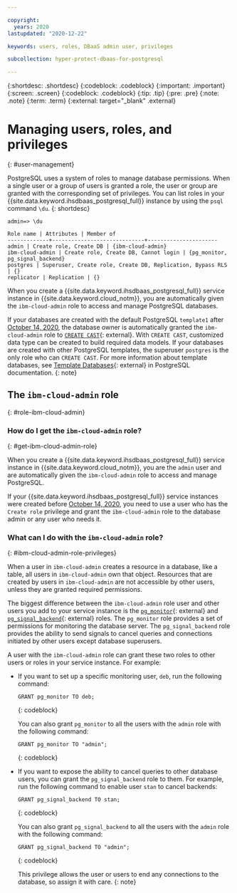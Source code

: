 ```yaml
---

copyright:
  years: 2020
lastupdated: "2020-12-22"

keywords: users, roles, DBaaS admin user, privileges

subcollection: hyper-protect-dbaas-for-postgresql

---
```


{:shortdesc: .shortdesc}
{:codeblock: .codeblock}
{:important: .important}
{:screen: .screen}
{:codeblock: .codeblock}
{:tip: .tip}
{:pre: .pre}
{:note: .note}
{:term: .term}
{:external: target="_blank" .external}

# Managing users, roles, and privileges
{: #user-management}

PostgreSQL uses a system of roles to manage database permissions. When a single user or a group of users is granted a role, the user or group are granted with the corresponding set of privileges. You can list roles in your {{site.data.keyword.ihsdbaas_postgresql_full}} instance by using the `psql` command `\du`.
{: shortdesc}

```
admin=> \du

Role name | Attributes | Member of
-------------+-----------------------------+----------------------
admin | Create role, Create DB | {ibm-cloud-admin}
ibm-cloud-admin | Create role, Create DB, Cannot login | {pg_monitor, pg_signal_backend}
postgres | Superuser, Create role, Create DB, Replication, Bypass RLS | {}
replicator | Replication | {}
```

When you create a {{site.data.keyword.ihsdbaas_postgresql_full}} service instance in {{site.data.keyword.cloud_notm}}, you are automatically given the `ibm-cloud-admin` role to access and manage PostgreSQL databases.

If your databases are created with the default PostgreSQL `template1` after [October 14, 2020](/docs/hyper-protect-dbaas-for-postgresql?topic=hyper-protect-dbaas-for-postgresql-what-new#october-2020), the database owner is automatically granted the `ibm-cloud-admin` role to [`CREATE CAST`](https://www.postgresql.org/docs/10/sql-createcast.html){: external}. With `CREATE CAST`, customized data type can be created to build required data models. If your databases are created with other PostgreSQL templates, the superuser `postgres` is the only role who can `CREATE CAST`. For more information about template databases, see [Template Databases](https://www.postgresql.org/docs/10/manage-ag-templatedbs.html){: external} in PostgreSQL documentation.
{: note}

## The `ibm-cloud-admin` role
{: #role-ibm-cloud-admin}

### How do I get the `ibm-cloud-admin` role?
{: #get-ibm-cloud-admin-role}

When you create a {{site.data.keyword.ihsdbaas_postgresql_full}} service instance in {{site.data.keyword.cloud_notm}}, you are the `admin` user and are automatically given the `ibm-cloud-admin` role to access and manage PostgreSQL.

If your {{site.data.keyword.ihsdbaas_postgresql_full}} service instances were created before [October 14, 2020](/docs/hyper-protect-dbaas-for-postgresql?topic=hyper-protect-dbaas-for-postgresql-what-new#october-2020), you need to use a user who has the `Create role` privilege and grant the `ibm-cloud-admin` role to the database admin or any user who needs it.

### What can I do with the `ibm-cloud-admin` role?
{: #ibm-cloud-admin-role-privileges}

When a user in `ibm-cloud-admin` creates a resource in a database, like a table, all users in `ibm-cloud-admin` own that object. Resources that are created by users in `ibm-cloud-admin` are not accessible by other users, unless they are granted required permissions.

The biggest difference between the `ibm-cloud-admin` role user and other users you add to your service instance is the [`pg_monitor`](https://www.postgresql.org/docs/10/default-roles.html){: external} and [`pg_signal_backend`](https://www.postgresql.org/docs/10/default-roles.html){: external} roles. The `pg_monitor` role provides a set of permissions for monitoring the database server. The `pg_signal_backend` role provides the ability to send signals to cancel queries and connections initiated by other users except database superusers.

A user with the `ibm-cloud-admin` role can grant these two roles to other users or roles in your service instance. For example:

- If you want to set up a specific monitoring user, `deb`, run the following command:
  ```
  GRANT pg_monitor TO deb;
  ```
  {: codeblock}

  You can also grant `pg_monitor` to all the users with the `admin` role with the following command:
  ```
  GRANT pg_monitor TO "admin";
  ```
  {: codeblock}

- If you want to expose the ability to cancel queries to other database users, you can grant the `pg_signal_backend` role to them. For example, run the following command to enable user `stan` to cancel backends:
  ```
  GRANT pg_signal_backend TO stan;
  ```
  {: codeblock}

  You can also grant `pg_signal_backend` to all the users with the `admin` role with the following command:
  ```
  GRANT pg_signal_backend TO "admin";
  ```
  {: codeblock}

  This privilege allows the user or users to end any connections to the database, so assign it with care.
  {: note}

<!--
## Users created through the CLI and the APIs
{: #user-created-via-CLI-API}

Users that you create through the {{site.data.keyword.ihsdbaas_postgresql_full}} CLI and the APIs will be members of `ibm-cloud-admin`. They are able to create users and create databases, but cannot log in.

When a user creates a resource in a database, like a table, all users that are in the same group have access to that resource. Resources created by any of the users in `ibm-cloud-admin` are accessible to other users in `ibm-cloud-admin`.
-->
